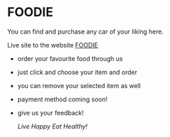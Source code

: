 # FOODIE

You can find and purchase any car of your liking here.

Live site to the website [FOODIE](https://fooodiee.netlify.app/)

- order your favourite food through us
- just click and choose your item and order
- you can remove your selected item as well
- payment method coming soon!
- give us your feedback!

  _Live Happy Eat Healthy!_
